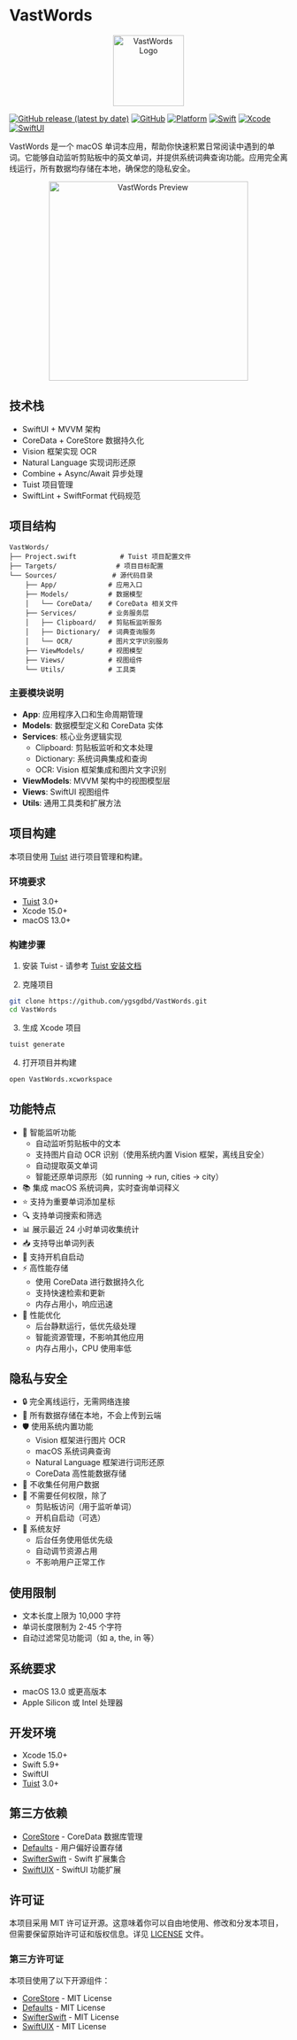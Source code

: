 # VastWords

<div align="center">
  <img src="Screenshots/logo.png" alt="VastWords Logo" width="128" height="128">
</div>

[![GitHub release (latest by date)](https://img.shields.io/github/v/release/ygsgdbd/VastWords)](https://github.com/ygsgdbd/VastWords/releases)
[![GitHub](https://img.shields.io/github/license/ygsgdbd/VastWords)](https://github.com/ygsgdbd/VastWords/blob/main/LICENSE)
[![Platform](https://img.shields.io/badge/platform-macOS%2013%2B-brightgreen)](https://github.com/ygsgdbd/VastWords)
[![Swift](https://img.shields.io/badge/Swift-5.9-orange.svg)](https://swift.org)
[![Xcode](https://img.shields.io/badge/Xcode-15.0%2B-blue)](https://developer.apple.com/xcode/)
[![SwiftUI](https://img.shields.io/badge/SwiftUI-3.0-blue)](https://developer.apple.com/xcode/swiftui)

VastWords 是一个 macOS 单词本应用，帮助你快速积累日常阅读中遇到的单词。它能够自动监听剪贴板中的英文单词，并提供系统词典查询功能。应用完全离线运行，所有数据均存储在本地，确保您的隐私安全。

<div align="center">
  <img src="Screenshots/preview-dark.png" alt="VastWords Preview" width="360">
</div>

## 技术栈

- SwiftUI + MVVM 架构
- CoreData + CoreStore 数据持久化
- Vision 框架实现 OCR
- Natural Language 实现词形还原
- Combine + Async/Await 异步处理
- Tuist 项目管理
- SwiftLint + SwiftFormat 代码规范

## 项目结构

```
VastWords/
├── Project.swift           # Tuist 项目配置文件
├── Targets/               # 项目目标配置
└── Sources/              # 源代码目录
    ├── App/             # 应用入口
    ├── Models/          # 数据模型
    │   └── CoreData/    # CoreData 相关文件
    ├── Services/        # 业务服务层
    │   ├── Clipboard/   # 剪贴板监听服务
    │   ├── Dictionary/  # 词典查询服务
    │   └── OCR/         # 图片文字识别服务
    ├── ViewModels/      # 视图模型
    ├── Views/           # 视图组件
    └── Utils/           # 工具类
```

### 主要模块说明

- **App**: 应用程序入口和生命周期管理
- **Models**: 数据模型定义和 CoreData 实体
- **Services**: 核心业务逻辑实现
  - Clipboard: 剪贴板监听和文本处理
  - Dictionary: 系统词典集成和查询
  - OCR: Vision 框架集成和图片文字识别
- **ViewModels**: MVVM 架构中的视图模型层
- **Views**: SwiftUI 视图组件
- **Utils**: 通用工具类和扩展方法

## 项目构建

本项目使用 [Tuist](https://tuist.io) 进行项目管理和构建。

### 环境要求

- [Tuist](https://docs.tuist.io/tutorial/get-started) 3.0+
- Xcode 15.0+
- macOS 13.0+

### 构建步骤

1. 安装 Tuist - 请参考 [Tuist 安装文档](https://docs.tuist.io/documentation/tuist/installation)

2. 克隆项目
```bash
git clone https://github.com/ygsgdbd/VastWords.git
cd VastWords
```

3. 生成 Xcode 项目
```bash
tuist generate
```

4. 打开项目并构建
```bash
open VastWords.xcworkspace
```

## 功能特点

- 🔄 智能监听功能
  - 自动监听剪贴板中的文本
  - 支持图片自动 OCR 识别（使用系统内置 Vision 框架，离线且安全）
  - 自动提取英文单词
  - 智能还原单词原形（如 running → run, cities → city）
- 📚 集成 macOS 系统词典，实时查询单词释义
- ⭐️ 支持为重要单词添加星标
- 🔍 支持单词搜索和筛选
- 📊 展示最近 24 小时单词收集统计
- 📥 支持导出单词列表
- 🚀 支持开机自启动
- ⚡️ 高性能存储
  - 使用 CoreData 进行数据持久化
  - 支持快速检索和更新
  - 内存占用小，响应迅速
- 🎯 性能优化
  - 后台静默运行，低优先级处理
  - 智能资源管理，不影响其他应用
  - 内存占用小，CPU 使用率低

## 隐私与安全

- 🔒 完全离线运行，无需网络连接
- 💾 所有数据存储在本地，不会上传到云端
- 🛡️ 使用系统内置功能
  - Vision 框架进行图片 OCR
  - macOS 系统词典查询
  - Natural Language 框架进行词形还原
  - CoreData 高性能数据存储
- 🤝 不收集任何用户数据
- 📱 不需要任何权限，除了
  - 剪贴板访问（用于监听单词）
  - 开机自启动（可选）
- 💪 系统友好
  - 后台任务使用低优先级
  - 自动调节资源占用
  - 不影响用户正常工作

## 使用限制

- 文本长度上限为 10,000 字符
- 单词长度限制为 2-45 个字符
- 自动过滤常见功能词（如 a, the, in 等）

## 系统要求

- macOS 13.0 或更高版本
- Apple Silicon 或 Intel 处理器

## 开发环境

- Xcode 15.0+
- Swift 5.9+
- SwiftUI
- [Tuist](https://tuist.io) 3.0+

## 第三方依赖

- [CoreStore](https://github.com/JohnEstropia/CoreStore) - CoreData 数据库管理
- [Defaults](https://github.com/sindresorhus/Defaults) - 用户偏好设置存储
- [SwifterSwift](https://github.com/SwifterSwift/SwifterSwift) - Swift 扩展集合
- [SwiftUIX](https://github.com/SwiftUIX/SwiftUIX) - SwiftUI 功能扩展

## 许可证

本项目采用 MIT 许可证开源。这意味着你可以自由地使用、修改和分发本项目，但需要保留原始许可证和版权信息。详见 [LICENSE](LICENSE) 文件。

### 第三方许可证

本项目使用了以下开源组件：

- [CoreStore](https://github.com/JohnEstropia/CoreStore) - MIT License
- [Defaults](https://github.com/sindresorhus/Defaults) - MIT License
- [SwifterSwift](https://github.com/SwifterSwift/SwifterSwift) - MIT License
- [SwiftUIX](https://github.com/SwiftUIX/SwiftUIX) - MIT License 